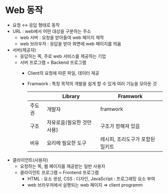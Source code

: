 # Web 동작

- 요청 ↔ 응답 형태로 동작
- URL : web에서 어떤 대상을 구분하는 주소
  - web 서버 : 요청을 받아들여 web 페이지 제작
  - web 브라우저 : 응답을 받아 화면에 web 페이지를 띄움
- 서버(제공자)
  - 응답하는 쪽, 주로 web 서비스를 제공하는 기업
  - 서버 프로그램 = Backend 프로그램
    - Client의 요청에 따른 파일, 데이터 제공
    - Framwork : 특정 목적의 개발을 쉽게 할 수 있게 여러 기능을 모아둔 것

      |        | Library                    | Framwork                         |
      | ------ | -------------------------- | -------------------------------- |
      | 주도권 | 개발자                     | framwork                         |
      | 구조   | 자유로움(필요한 것만 사용) | 구조가 정해져 있음               |
      | 비유   | 요리에 필요한 도구         | 레시피, 조리도구가 포함된 밀키트 |
- 클라이언트(사용자)
  - 요청하는 쪽, 웹 페이지를 제공받는 일반 사용자
  - 클라이언트 프로그램 = Frontend 프로그램
    - HTML : 요소 생성, CSS : 디자인, JavaScript : 프로그래밍 요소 부여
    - web 브라우저에서 실행되는 web 페이지 ⇒ client programm
